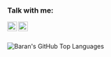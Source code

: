 

### Talk with me:
[<img align="left" alt="baran cakirbey | LinkedIn" width="22px" src="https://cdn.jsdelivr.net/npm/simple-icons@v3/icons/linkedin.svg" />][linkedin]
[<img align="left" alt="baran cakirbey | Twitter" width="22px" src="https://cdn.jsdelivr.net/npm/simple-icons@v3/icons/twitter.svg" />][twitter]
<br />
<br/>

[twitter]: https://twitter.com
[linkedin]: https://linkedin.com/in/kadir-doğan-118932200

<img align="left" alt="Baran's GitHub Top Languages" src="https://github-readme-stats.vercel.app/api/top-langs/?username=kaddogan" />
